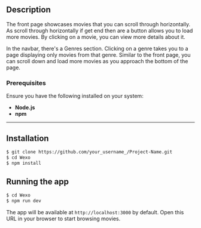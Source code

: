 ## Description

The front page showcases movies that you can scroll through horizontally. As scroll through horizontally if get end then are a button allows you to load more movies. By clicking on a movie, you can view more details about it.

In the navbar, there's a Genres section. Clicking on a genre takes you to a page displaying only movies from that genre. Similar to the front page, you can scroll down and load more movies as you approach the bottom of the page.

### Prerequisites

Ensure you have the following installed on your system:

- **Node.js**
- **npm**

---

## Installation

```bash
$ git clone https://github.com/your_username_/Project-Name.git
$ cd Wexo
$ npm install
```

## Running the app

```bash
$ cd Wexo
$ npm run dev
```

The app will be available at `http://localhost:3000` by default. Open this URL in your browser to start browsing movies.

